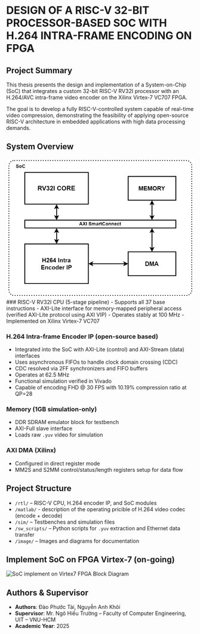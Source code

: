 # DESIGN OF A RISC-V 32-BIT PROCESSOR-BASED SOC WITH H.264 INTRA-FRAME ENCODING ON FPGA

## Project Summary
This thesis presents the design and implementation of a System-on-Chip (SoC) that integrates a custom 32-bit RISC-V RV32I processor with an H.264/AVC intra-frame video encoder on the Xilinx Virtex-7 VC707 FPGA.

The goal is to develop a fully RISC-V-controlled system capable of real-time video compression, demonstrating the feasibility of applying open-source RISC-V architecture in embedded applications with high data processing demands.

## System Overview
<img src="images/soc/SoC.drawio.png" alt="description" width="600"/>
### RISC-V RV32I CPU (5-stage pipeline)
- Supports all 37 base instructions
- AXI-Lite interface for memory-mapped peripheral access (verified AXI-Lite protocol using AXI VIP)
- Operates stably at 100 MHz
- Implemented on Xilinx Virtex-7 VC707

### H.264 Intra-frame Encoder IP (open-source based)
- Integrated into the SoC with AXI-Lite (control) and AXI-Stream (data) interfaces
- Uses asynchronous FIFOs to handle clock domain crossing (CDC)
- CDC resolved via 2FF synchronizers and FIFO buffers
- Operates at 62.5 MHz
- Functional simulation verified in Vivado
- Capable of encoding FHD @ 30 FPS with 10.19% compression ratio at QP=28

### Memory (1GB simulation-only)
- DDR SDRAM emulator block for testbench
- AXI-Full slave interface
- Loads raw `.yuv` video for simulation

### AXI DMA (Xilinx)
- Configured in direct register mode
- MM2S and S2MM control/status/length registers setup for data flow

## Project Structure
- `/rtl/`         – RISC-V CPU, H.264 encoder IP, and SoC modules
- `/matlab/`      - description of the operating pricible of H.264 video codec (encode + decode)
- `/sim/`         – Testbenches and simulation files  
- `/sw_scripts/`  – Python scripts for `.yuv` extraction and Ethernet data transfer  
- `/image/`       – Images and diagrams for documentation  

## Implement SoC on FPGA Virtex-7 (on-going)
![SoC implement on Virtex7 FPGA Block Diagram](images/system_arch.png)
## Authors & Supervisor
- **Authors**: Đào Phước Tài, Nguyễn Anh Khôi  
- **Supervisor**: Mr. Ngô Hiếu Trường – Faculty of Computer Engineering, UIT – VNU-HCM  
- **Academic Year**: 2025
